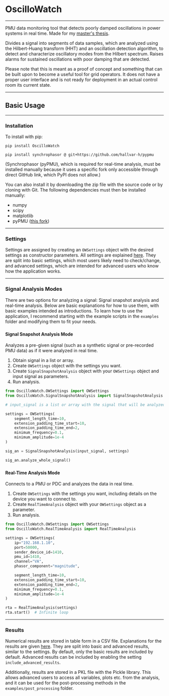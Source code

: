 # OscilloWatch

---

PMU data monitoring tool that detects poorly damped oscillations in power systems
in real time. Made for my [master's thesis](https://hdl.handle.net/11250/3147677).

Divides a signal into segments of data samples, which are analyzed using the
Hilbert-Huang transform (HHT) and an oscillation detection algorithm, to detect
and characterize oscillatory modes from the Hilbert spectrum. Raises alarms for
sustained oscillations with poor damping that are detected.

Please note that this is meant as a proof of concept and something
that can be built upon to become a useful tool for grid operators. It does not have
a proper user interface and is not ready for deployment in an actual control room
its current state.

---

## Basic Usage

---

### Installation

To install with pip:

    pip install OscilloWatch

    pip install synchrophasor @ git+https://github.com/hallvar-h/pypmu

(Synchrophasor (pyPMU), which is required for real-time analysis, must
be installed manually because it uses a specific fork only accessible
through direct GitHub link, which PyPI does not allow.)

You can also install it by downloading the zip file with the source
code or by cloning with Git. The following dependencies must then be
installed manually:

* numpy
* scipy
* matplotlib
* pyPMU ([this fork](https://github.com/hallvar-h/pypmu))

---

### Settings

Settings are assigned by creating an `OWSettings` object with the
desired settings as constructor parameters. All settings are explained
[here](settings.md). They are split into basic settings, which most
users likely need to check/change, and advanced settings, which are
intended for advanced users who know how the application works.

---

### Signal Analysis Modes

There are two options for analyzing a signal: Signal snapshot
analysis and real-time analysis. Below are basic explanations for
how to use them, with basic examples intended as introductions. To learn
how to use the application, I recommend starting with the example scripts
in the `examples` folder and modifying them to fit your needs.

###

#### Signal Snapshot Analysis Mode
Analyzes a pre-given signal (such as a synthetic signal or pre-recorded PMU
data) as if it were analyzed in real time.

1. Obtain signal in a list or array.
2. Create `OWSettings` object with the settings you want.
3. Create `SignalSnapshotAnalysis` object with your `OWSettings` object
and input signal as parameters.
4. Run analysis.

```python
from OscilloWatch.OWSettings import OWSettings
from OscilloWatch.SignalSnapshotAnalysis import SignalSnapshotAnalysis

# input_signal is a list or array with the signal that will be analyzed.

settings = OWSettings(
    segment_length_time=10,
    extension_padding_time_start=10,
    extension_padding_time_end=2,
    minimum_frequency=0.1,
    minimum_amplitude=1e-4
)

sig_an = SignalSnapshotAnalysis(input_signal, settings)

sig_an.analyze_whole_signal()
```

###

#### Real-Time Analysis Mode
Connects to a PMU or PDC and analyzes the data in real time.

1. Create `OWSettings` with the settings you want, including details
on the device you want to connect to.
2. Create `RealTimeAnalysis` object with your `OWSettings` object as
a parameter.
3. Run analysis.

```python
from OscilloWatch.OWSettings import OWSettings
from OscilloWatch.RealTimeAnalysis import RealTimeAnalysis

settings = OWSettings(
    ip="192.168.1.10",
    port=50000,
    sender_device_id=1410,
    pmu_id=1410,
    channel="VA",
    phasor_component="magnitude",

    segment_length_time=10,
    extension_padding_time_start=10,
    extension_padding_time_end=2,
    minimum_frequency=0.1,
    minimum_amplitude=1e-4
)

rta = RealTimeAnalysis(settings)
rta.start()  # Infinite loop
```
---

### Results
Numerical results are stored in table form in a CSV file. Explanations
for the results are given [here](results.md). They are split into
basic and advanced results, similar to the settings. By default, only
the basic results are included by default. Advanced results can be
included by enabling the setting `include_advanced_results`.

Additionally, results are stored in a PKL file with the Pickle library.
This allows advanced users to access all variables, plots etc. from the
analysis, and it can be used for the post-processing methods in the
`examples/post_processing` folder.
